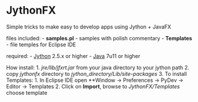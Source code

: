 JythonFX
========

Simple tricks to make easy to develop apps using Jython + JavaFX

files included:
	- **samples.pl** - samples with polish commentary
	- **Templates** - file temples for Eclipse IDE

required:
	- [Jython](http://www.jython.org/downloads.html) 2.5.x or higher
	- [Java](http://www.java.com) 7u11 or higher

How install:
    1. *jre/lib/jfxrt.jar* from your java directory to your jython path
	2. copy *jythonfx* directory to *jython_directory/Lib/site-packages*
	3. To install Templates:
		1. In Eclipse IDE open **Window -> Preferences -> PyDev -> Editor -> Templates
		2. Click on **Import**, browse to *JythonFX/Templates* choose template

